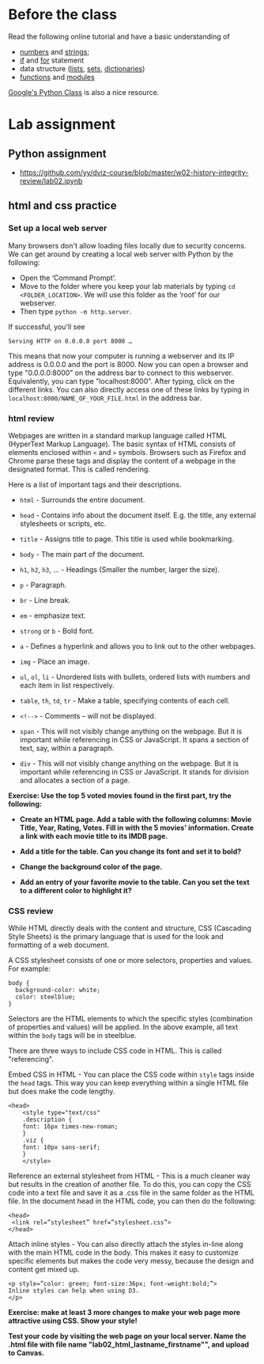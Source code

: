 # Before the class

Read the following online tutorial and have a basic understanding of

* [numbers](https://docs.python.org/3.5/tutorial/introduction.html#numbersnumbers) and [strings](https://docs.python.org/3.5/tutorial/introduction.html#strings);
* [if](https://docs.python.org/3.5/tutorial/controlflow.html#if-statements) and [for](https://docs.python.org/3.5/tutorial/controlflow.html#for-statements) statement
* data structure ([lists](https://docs.python.org/3.5/tutorial/introduction.html#lists), [sets](https://docs.python.org/3.5/tutorial/datastructures.html#sets), [dictionaries](https://docs.python.org/3.5/tutorial/datastructures.html#dictionaries))
* [functions](https://docs.python.org/3.5/tutorial/controlflow.html#defining-functions) and [modules](https://docs.python.org/3.5/tutorial/modules.html)

[Google's Python Class](https://developers.google.com/edu/python/?hl=en) is also a nice resource.

# Lab assignment

## Python assignment

* https://github.com/yy/dviz-course/blob/master/w02-history-integrity-review/lab02.ipynb


## html and css practice
### Set up a local web server

Many browsers don't allow loading files locally due to security concerns. We can get around by creating a local web server with Python by the following:

- Open the ‘Command Prompt’.
- Move to the folder where you keep your lab materials by typing `cd <FOLDER_LOCATION>`. We will use this folder as the ‘root’ for our webserver.
- Then type `python -m http.server`.

If successful, you'll see

	Serving HTTP on 0.0.0.0 port 8000 …
	
This means that now your computer is running a webserver and its IP address is 0.0.0.0 and the port is 8000. Now you can open a browser and type "0.0.0.0:8000" on the address bar to connect to this webserver. Equivalently, you can type "localhost:8000". After typing, click on the different links. You can also directly access one of these links by typing in `localhost:8000/NAME_OF_YOUR_FILE.html` in the address bar.

### html review
Webpages are written in a standard markup language called HTML (HyperText Markup Language). The basic syntax of HTML consists of elements enclosed within `<` and `>` symbols. Browsers such as Firefox and Chrome parse these tags and display the content of a webpage in the designated format. This is called rendering.

Here is a list of important tags and their descriptions.

- `html` - Surrounds the entire document.

- `head` - Contains info about the document itself. E.g. the title, any external stylesheets or scripts, etc.

- `title` - Assigns title to page. This title is used while bookmarking.

- `body` - The main part of the document.

- `h1`, `h2`, `h3`, ... - Headings (Smaller the number, larger the size).

- `p` - Paragraph.

- `br` - Line break.

- `em` - emphasize text.

- `strong` or `b` - Bold font.

- `a` - Defines a hyperlink and allows you to link out to the other webpages.

- `img` - Place an image.

- `ul`, `ol`, `li` - Unordered lists with bullets, ordered lists with numbers and each item in list respectively.

- `table`, `th`, `td`, `tr` - Make a table, specifying contents of each cell.

- `<!-->` - Comments – will not be displayed.

- `span` - This will not visibly change anything on the webpage. But it is important while referencing in CSS or JavaScript. It spans a section of text, say, within a paragraph.

- `div` - This will not visibly change anything on the webpage. But it is important while referencing in CSS or JavaScript. It stands for division and allocates a section of a page.

<b>Exercise: Use the top 5 voted movies found in the first part, try the following:

- Create an HTML page. Add a table with the following columns: Movie Title, Year, Rating, Votes. Fill in with the 5 movies' information. Create a link with each movie title to its IMDB page.

- Add a title for the table. Can you change its font and set it to bold?

- Change the background color of the page.

- Add an entry of your favorite movie to the table. Can you set the text to a different color to highlight it?</b>


### CSS review

While HTML directly deals with the content and structure, CSS (Cascading Style Sheets) is the primary language that is used for the look and formatting of a web document.

A CSS stylesheet consists of one or more selectors, properties and values. For example:

	body {   
  	  background-color: white;   
  	  color: steelblue;   
	}
	
Selectors are the HTML elements to which the specific styles (combination of properties and values) will be applied. In the above example, all text within the `body` tags will be in steelblue.

There are three ways to include CSS code in HTML. This is called "referencing".

Embed CSS in HTML - You can place the CSS code within `style` tags inside the `head` tags. This way you can keep everything within a single HTML file but does make the code lengthy.

    <head>  			
        <style type="text/css" 	
        .description {
        font: 16px times-new-roman;
        }
        .viz {
        font: 10px sans-serif;
        } 
        </style>
	
Reference an external stylesheet from HTML - This is a much cleaner way but results in the creation of another file. To do this, you can copy the CSS code into a text file and save it as a .css file in the same folder as the HTML file. In the document head in the HTML code, you can then do the following:

	<head>
 	 <link rel=”stylesheet” href=”stylesheet.css”>
	</head>
	
Attach inline styles - You can also directly attach the styles in-line along with the main HTML code in the body. This makes it easy to customize specific elements but makes the code very messy, because the design and content get mixed up.

	<p style=”color: green; font-size:36px; font-weight:bold;”>
    Inline styles can help when using D3.
    </p>
    
<b>Exercise: make at least 3 more changes to make your web page more attractive using CSS. Show your style!

Test your code by visiting the web page on your local server. Name the .html file with file name "lab02_html_lastname_firstname"", and upload to Canvas.</b>
